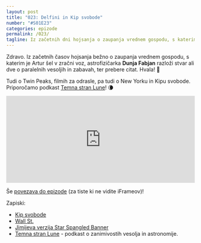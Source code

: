 ```yaml
---
layout: post
title: "023: Delfini in Kip svobode"
number: "#S01E23"
categories: epizode
permalink: /023/
tagline: Iz začetnih dni hojsanja o zaupanja vrednem gospodu, s katerimi je Artur šel v zračni voz (Slartibartfastu), ter o Twin Peaks, filmih za odrasle, pa tudi o New Yorku in Kipu svobode. Citat prebere Dunja Fabjan.
---
```


Zdravo. Iz začetnih časov hojsanja bežno o zaupanja vrednem gospodu, s katerim je Artur šel v zračni voz, astrofizičarka **Dunja Fabjan** razloži stvar ali dve o paralelnih vesoljih in zabavah, ter prebere citat. Hvala! 🙏

Tudi o Twin Peaks, filmih za odrasle, pa tudi o New Yorku in Kipu svobode. Priporočamo podkast [Temna stran Lune](https://anchor.fm/temnastranlune)! 🌘

<iframe src="https://open.spotify.com/embed-podcast/episode/40YKztwXRoWmfEroKtvkcC" width="100%" height="232" frameborder="0" allowtransparency="true" allow="encrypted-media"></iframe>

Še [povezava do epizode](https://apple.co/2HWUT3a) (za tiste ki ne vidite iFrameov)!

Zapiski:
- [Kip svobode](https://sl.wikipedia.org/wiki/Kip_svobode)
- [Wall St.](https://en.wikipedia.org/wiki/Wall_Street#/media/File:CastelloPlanOriginal.jpg)
- [Jimijeva verzija Star Spangled Banner](https://www.youtube.com/watch?v=TKAwPA14Ni4)
- [Temna stran Lune](https://anchor.fm/temnastranlune) - podkast o zanimivostih vesolja in astronomije.